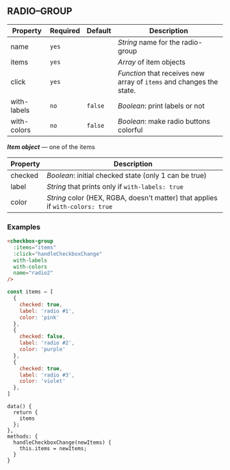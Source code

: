 ## RADIO–GROUP

Property | Required | Default | Description
--- | --- | --- | ---
name | `yes` | | *String* name for the radio-group
items | `yes` | | *Array* of item objects
click | `yes` | | *Function* that receives new array of `items` and changes the state.
with-labels | `no` | `false` | *Boolean*: print labels or not
with-colors | `no` | `false` | *Boolean*: make radio buttons colorful

***Item object*** — one of the items

Property | Description
--- | --- 
checked | *Boolean*: initial checked state (only 1 can be true)
label | *String* that prints only if `with-labels: true`
color | *String* color (HEX, RGBA, doesn't matter) that applies if `with-colors: true`

### Examples

```html
<checkbox-group
  :items="items"
  :click="handleCheckboxChange"
  with-labels
  with-colors
  name="radio2"
/>
```

```js
const items = [
  {
    checked: true,
    label: 'radio #1',
    color: 'pink'
  },
  {
    checked: false,
    label: 'radio #2',
    color: 'purple'
  },
  {
    checked: true,
    label: 'radio #3',
    color: 'violet'
  },
]
```

```
data() {
  return {
    items
  };
},
methods: {
  handleCheckboxChange(newItems) {
    this.items = newItems;
  }
}
```
